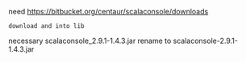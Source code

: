need
	https://bitbucket.org/centaur/scalaconsole/downloads

	download and into lib

necessary
	scalaconsole_2.9.1-1.4.3.jar rename to scalaconsole-2.9.1-1.4.3.jar

